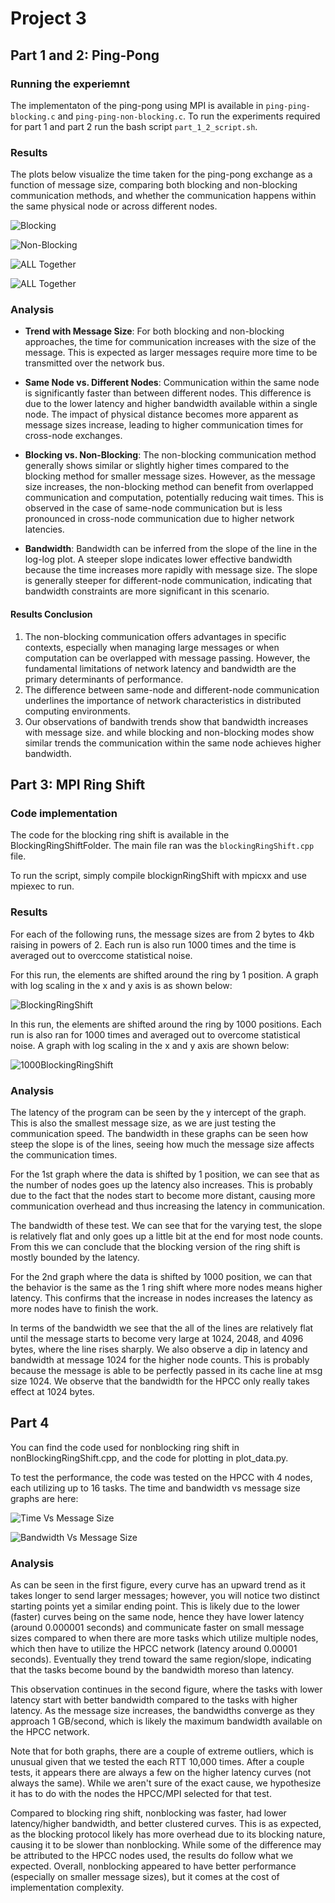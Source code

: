 # Project 3
## Part 1 and 2: Ping-Pong
### Running the experiemnt
The implementaton of the ping-pong using MPI is available in  `ping-ping-blocking.c` and `ping-ping-non-blocking.c`.
To run the experiments required for part 1 and part 2 run the bash script `part_1_2_script.sh`.

### Results
The plots below visualize the time taken for the ping-pong exchange as a function of message size, comparing both blocking and non-blocking communication methods, and whether the communication happens within the same physical node or across different nodes.

![Blocking](assets/part_1_2/performance_comparison_blocking.png)

![Non-Blocking](assets/part_1_2/performance_comparison_non_blocking.png)

![ALL Together](assets/part_1_2/performance_comparison.png)

![ALL Together](assets/part_1_2/bandwidth.png)
### Analysis

- **Trend with Message Size**: For both blocking and non-blocking approaches, the time for communication increases with the size of the message. This is expected as larger messages require more time to be transmitted over the network bus. 

- **Same Node vs. Different Nodes**: Communication within the same node is significantly faster than between different nodes. This difference is due to the lower latency and higher bandwidth available within a single node. The impact of physical distance becomes more apparent as message sizes increase, leading to higher communication times for cross-node exchanges.

- **Blocking vs. Non-Blocking**: The non-blocking communication method generally shows similar or slightly higher times compared to the blocking method for smaller message sizes. However, as the message size increases, the non-blocking method can benefit from overlapped communication and computation, potentially reducing wait times. This is observed in the case of same-node communication but is less pronounced in cross-node communication due to higher network latencies.

- **Bandwidth**: Bandwidth can be inferred from the slope of the line in the log-log plot. A steeper slope indicates lower effective bandwidth because the time increases more rapidly with message size. The slope is generally steeper for different-node communication, indicating that bandwidth constraints are more significant in this scenario. 


#### Results Conclusion
 1. The non-blocking communication offers advantages in specific contexts, especially when managing large messages or when computation can be overlapped with message passing. However, the fundamental limitations of network latency and bandwidth are the primary determinants of performance.
 2. The difference between same-node and different-node communication underlines the importance of network characteristics in distributed computing environments.
 3. Our observations of bandwith trends show that bandwidth increases with message size. and while blocking and non-blocking modes show similar trends the communication within the same node achieves higher bandwidth.
## Part 3: MPI Ring Shift
### Code implementation
The code for the blocking ring shift is available in the BlockingRingShiftFolder.  The main file ran was the `blockingRingShift.cpp` file.

To run the script, simply compile blockignRingShift with mpicxx and use mpiexec to run.

### Results
For each of the following runs, the message sizes are from 2 bytes to 4kb raising in powers of 2.  Each run is also run 1000 times and the time is averaged out to overccome statistical noise.

For this run, the elements are shifted around the ring by 1 position.  A graph with log scaling in the x and y axis is as shown below:  

![BlockingRingShift](assets/part_3/blockingringshift_plot.png)

In this run, the elements are shifted around the ring by 1000 positions.  Each run is also ran for 1000 times and averaged out to overcome statistical noise.  A graph with log scaling in the x and y axis are shown below:

![1000BlockingRingShift](assets/part_3/1000blockingringshifts_plot.png)

### Analysis
The latency of the program can be seen by the y intercept of the graph.  This is also the smallest message size, as we are just testing the communication speed.  The bandwidth in these graphs can be seen how steep the slope is of the lines, seeing how much the message size affects the communication times. 

For the 1st graph where the data is shifted by 1 position, we can see that as the number of nodes goes up the latency also increases.  This is probably due to the fact that the nodes start to become more distant, causing more communication overhead and thus increasing the latency in communication.  

The bandwidth of these test.  We can see that for the varying test, the slope is relatively flat and only goes up a little bit at the end for most node counts.  From this we can conclude that the blocking version of the ring shift is mostly bounded by the latency.

For the 2nd graph where the data is shifted by 1000 position, we can that the behavior is the same as the 1 ring shift where more nodes means higher latency.  This confirms that the increase in nodes increases the latency as more nodes have to finish the work.  

In terms of the bandwidth we see that the all of the lines are relatively flat until the message starts to become very large at 1024, 2048, and 4096 bytes, where the line rises sharply. We also observe a dip in latency and bandwidth at message 1024 for the higher node counts.  This is probably because the message is able to be perfectly passed in its cache line at msg size 1024.  We observe that the bandwidth for the HPCC only really takes effect at 1024 bytes.  

## Part 4

You can find the code used for nonblocking ring shift in nonBlockingRingShift.cpp, and the code for plotting in plot_data.py.

To test the performance, the code was tested on the HPCC with 4 nodes, each utilizing up to 16 tasks. The time and bandwidth vs message size graphs are here:

![Time Vs Message Size](Q4_plot.png)

![Bandwidth Vs Message Size](Q4_plot_bandwidth.png)

### Analysis

As can be seen in the first figure, every curve has an upward trend as it takes longer to send larger messages; however, you will notice two distinct starting points yet a similar ending point. This is likely due to the lower (faster) curves being on the same node, hence they have lower latency (around 0.000001 seconds) and communicate faster on small message sizes compared to when there are more tasks which utilize multiple nodes, which then have to utilize the HPCC network (latency around 0.00001 seconds). Eventually they trend toward the same region/slope, indicating that the tasks become bound by the bandwidth moreso than latency.

This observation continues in the second figure, where the tasks with lower latency start with better bandwidth compared to the tasks with higher latency. As the message size increases, the bandwidths converge as they approach 1 GB/second, which is likely the maximum bandwidth available on the HPCC network.

Note that for both graphs, there are a couple of extreme outliers, which is unusual given that we tested the each RTT 10,000 times. After a couple tests, it appears there are always a few on the higher latency curves (not always the same). While we aren't sure of the exact cause, we hypothesize it has to do with the nodes the HPCC/MPI selected for that test.

Compared to blocking ring shift, nonblocking was faster, had lower latency/higher bandwidth, and better clustered curves. This is as expected, as the blocking protocol likely has more overhead due to its blocking nature, causing it to be slower than nonblocking. While some of the difference may be attributed to the HPCC nodes used, the results do follow what we expected. Overall, nonblocking appeared to have better performance (especially on smaller message sizes), but it comes at the cost of implementation complexity.
